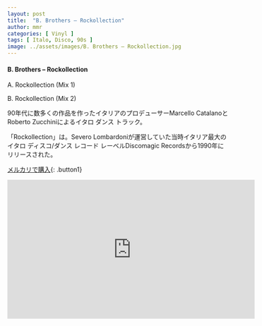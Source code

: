 ```yaml
---
layout: post
title:  "B. Brothers – Rockollection"
author: mmr
categories: [ Vinyl ]
tags: [ Italo, Disco, 90s ]
image: ../assets/images/B. Brothers – Rockollection.jpg
---
```


#### B. Brothers – Rockollection

A. Rockollection (Mix 1)

B. Rockollection (Mix 2)

90年代に数多くの作品を作ったイタリアのプロデューサーMarcello CatalanoとRoberto Zucchiniによるイタロ ダンス トラック。

「Rockollection」は。Severo Lombardoniが運営していた当時イタリア最大のイタロ ディスコ/ダンス レコード レーベルDiscomagic Recordsから1990年にリリースされた。


[メルカリで購入](https://jp.mercari.com/item/m10265577221?afid=6142608987){: .button1}



<iframe width="560" height="315" src="https://www.youtube.com/embed/QXMkTlVP-DU?si=1EsCWOFHtsbrayC5" title="YouTube video player" frameborder="0" allow="accelerometer; autoplay; clipboard-write; encrypted-media; gyroscope; picture-in-picture; web-share" referrerpolicy="strict-origin-when-cross-origin" allowfullscreen></iframe>